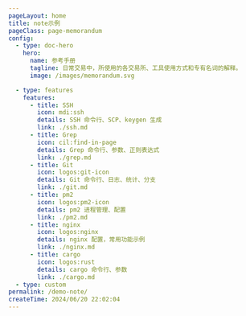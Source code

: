 ```yaml
---
pageLayout: home
title: note示例
pageClass: page-memorandum
config:
  - type: doc-hero
    hero:
      name: 参考手册
      tagline: 日常交易中，所使用的各交易所、工具使用方式和专有名词的解释。
      image: /images/memorandum.svg

  - type: features
    features:
      - title: SSH
        icon: mdi:ssh
        details: SSH 命令行、SCP、keygen 生成
        link: ./ssh.md
      - title: Grep
        icon: cil:find-in-page
        details: Grep 命令行、参数、正则表达式
        link: ./grep.md
      - title: Git
        icon: logos:git-icon
        details: Git 命令行、日志、统计、分支
        link: ./git.md
      - title: pm2
        icon: logos:pm2-icon
        details: pm2 进程管理、配置
        link: ./pm2.md
      - title: nginx
        icon: logos:nginx
        details: nginx 配置，常用功能示例
        link: ./nginx.md
      - title: cargo
        icon: logos:rust
        details: cargo 命令行、参数
        link: ./cargo.md
  - type: custom
permalink: /demo-note/
createTime: 2024/06/20 22:02:04
---
```


<style>
.page-memorandum {
  --vp-home-hero-name-color: transparent;
  --vp-home-hero-name-background: linear-gradient(120deg, #ff8736 30%, #ffdf85);
  --vp-home-hero-image-background-image: linear-gradient(
    45deg,
    rgb(255, 246, 215) 50%,
    rgb(239, 216, 177) 50%
  );
  --vp-home-hero-image-filter: blur(44px);
}

[data-theme="dark"] .page-memorandum {
  --vp-home-hero-image-background-image: linear-gradient(
    45deg,
    rgba(255, 246, 215, 0.07) 50%,
    rgba(239, 216, 177, 0.15) 50%
  );
}
</style>

